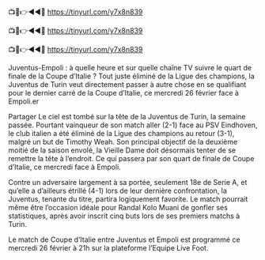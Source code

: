 📺📱👉◄◄🔴  https://tinyurl.com/y7x8n839

📺📱👉◄◄🔴  https://tinyurl.com/y7x8n839

📺📱👉◄◄🔴  https://tinyurl.com/y7x8n839




Juventus-Empoli : à quelle heure et sur quelle chaîne TV suivre le quart de finale de la Coupe d’Italie ?
Tout juste éliminé de la Ligue des champions, la Juventus de Turin veut directement passer à autre chose en se qualifiant pour le dernier carré de la Coupe d’Italie, ce mercredi 26 février face à Empoli.er

Partager
Le ciel est tombé sur la tête de la Juventus de Turin, la semaine passée. Pourtant vainqueur de son match aller (2-1) face au PSV Eindhoven, le club italien a été éliminé de la Ligue des champions au retour (3-1), malgré un but de Timothy Weah. Son principal objectif de la deuxième moitié de la saison envolé, la Vieille Dame doit désormais tenter de se remettre la tête à l’endroit. Ce qui passera par son quart de finale de Coupe d’Italie, ce mercredi face à Empoli.

Contre un adversaire largement à sa portée, seulement 18e de Serie A, et qu’elle a d’ailleurs étrillé (4-1) lors de leur dernière confrontation, la Juventus, tenante du titre, partira logiquement favorite. Le match pourrait même être l’occasion idéale pour Randal Kolo Muani de gonfler ses statistiques, après avoir inscrit cinq buts lors de ses premiers matchs à Turin.


Le match de Coupe d’Italie entre Juventus et Empoli est programmé ce mercredi 26 février à 21h sur la plateforme l’Equipe Live Foot.

